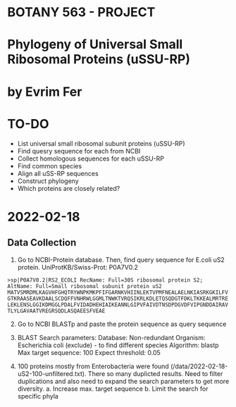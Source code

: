 # BOTANY 563 - PROJECT
# Phylogeny of Universal Small Ribosomal Proteins (uSSU-RP)
# by Evrim Fer

# TO-DO
- List universal small ribosomal subunit proteins (uSSU-RP)
- Find quesry sequence for each from NCBI
- Collect homologous sequences for each uSSU-RP
- Find common species 
- Align all uSS-RP sequences
- Construct phylogeny
- Which proteins are closely related?

# 2022-02-18 

## Data Collection

1. Go to NCBI-Protein database. Then, find query sequence for E.coli uS2 protein. UniProtKB/Swiss-Prot: P0A7V0.2

```shell
>sp|P0A7V0.2|RS2_ECOLI RecName: Full=30S ribosomal protein S2; AltName: Full=Small ribosomal subunit protein uS2
MATVSMRDMLKAGVHFGHQTRYWNPKMKPFIFGARNKVHIINLEKTVPMFNEALAELNKIASRKGKILFV
GTKRAASEAVKDAALSCDQFFVNHRWLGGMLTNWKTVRQSIKRLKDLETQSQDGTFDKLTKKEALMRTRE
LEKLENSLGGIKDMGGLPDALFVIDADHEHIAIKEANNLGIPVFAIVDTNSDPDGVDFVIPGNDDAIRAV
TLYLGAVAATVREGRSQDLASQAEESFVEAE
```

2. Go to NCBI BLASTp and paste the protein sequence as query sequence

3. BLAST Search parameters:
    Database: Non-redundant
    Organism: Escherichia coli (exclude) - to find different species
    Algorithm: blastp
    Max target sequence: 100
    Expect threshold: 0.05

4. 100 proteins mostly from Enterobacteria were found (/data/2022-02-18-uS2-100-unfiltered.txt). There so many duplicted results. Need to filter duplications and also need to expand the search parameters to get more diversity. 
    a. Increase max. target sequence
    b. Limit the search for specific phyla 

